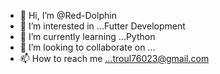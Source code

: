 - 👋 Hi, I’m @Red-Dolphin
- 👀 I’m interested in ...Futter Development
- 🌱 I’m currently learning ...Python
- 💞️ I’m looking to collaborate on ...
- 📫 How to reach me ...troul76023@gmail.com

<!---
Red-Dolphin/Red-Dolphin is a ✨ special ✨ repository because its `README.md` (this file) appears on your GitHub profile.
You can click the Preview link to take a look at your changes.
--->
